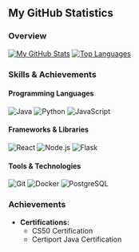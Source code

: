 ## My GitHub Statistics

### Overview
[![My GitHub Stats](https://github-readme-stats.vercel.app/api?username=cheezypotatoes&show_icons=true&theme=tokyonight&hide_rank=true)](https://github.com/cheezypotatoes) 
[![Top Languages](https://github-readme-stats.vercel.app/api/top-langs/?username=cheezypotatoes&layout=donut-vertical&theme=tokyonight)](https://github.com/cheezypotatoes)

### Skills & Achievements
#### Programming Languages
![Java](https://img.shields.io/badge/Java-ED8B00?style=flat-square&logo=java&logoColor=white)
![Python](https://img.shields.io/badge/Python-3776AB?style=flat-square&logo=python&logoColor=white)
![JavaScript](https://img.shields.io/badge/JavaScript-F7DF1E?style=flat-square&logo=javascript&logoColor=black)

#### Frameworks & Libraries
![React](https://img.shields.io/badge/React-61DAFB?style=flat-square&logo=react&logoColor=black)
![Node.js](https://img.shields.io/badge/Node.js-8CC84B?style=flat-square&logo=node.js&logoColor=white)
![Flask](https://img.shields.io/badge/Flask-000000?style=flat-square&logo=flask&logoColor=white)

#### Tools & Technologies
![Git](https://img.shields.io/badge/Git-F05032?style=flat-square&logo=git&logoColor=white)
![Docker](https://img.shields.io/badge/Docker-2496ED?style=flat-square&logo=docker&logoColor=white)
![PostgreSQL](https://img.shields.io/badge/PostgreSQL-4169E1?style=flat-square&logo=postgresql&logoColor=white)


### Achievements
- **Certifications:**
  - CS50 Certification
  - Certiport Java Certification
